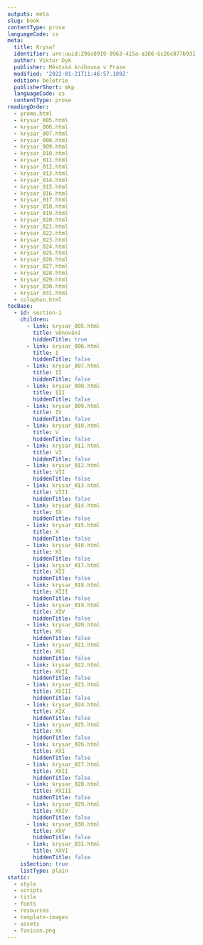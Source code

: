 ```yaml
---
outputs: meta
slug: book
contentType: prose
languageCode: cs
meta:
  title: Krysař
  identifier: urn:uuid:296c0919-9963-415a-a386-6c26c077b931
  author: Viktor Dyk
  publisher: Městská knihovna v Praze
  modified: '2022-01-21T11:46:57.189Z'
  edition: beletrie
  publisherShort: mkp
  languageCode: cs
  contentType: prose
readingOrder:
  - promo.html
  - krysar_005.html
  - krysar_006.html
  - krysar_007.html
  - krysar_008.html
  - krysar_009.html
  - krysar_010.html
  - krysar_011.html
  - krysar_012.html
  - krysar_013.html
  - krysar_014.html
  - krysar_015.html
  - krysar_016.html
  - krysar_017.html
  - krysar_018.html
  - krysar_019.html
  - krysar_020.html
  - krysar_021.html
  - krysar_022.html
  - krysar_023.html
  - krysar_024.html
  - krysar_025.html
  - krysar_026.html
  - krysar_027.html
  - krysar_028.html
  - krysar_029.html
  - krysar_030.html
  - krysar_031.html
  - colophon.html
tocBase:
  - id: section-1
    children:
      - link: krysar_005.html
        title: Věnování
        hiddenTitle: true
      - link: krysar_006.html
        title: I
        hiddenTitle: false
      - link: krysar_007.html
        title: II
        hiddenTitle: false
      - link: krysar_008.html
        title: III
        hiddenTitle: false
      - link: krysar_009.html
        title: IV
        hiddenTitle: false
      - link: krysar_010.html
        title: V
        hiddenTitle: false
      - link: krysar_011.html
        title: VI
        hiddenTitle: false
      - link: krysar_012.html
        title: VII
        hiddenTitle: false
      - link: krysar_013.html
        title: VIII
        hiddenTitle: false
      - link: krysar_014.html
        title: IX
        hiddenTitle: false
      - link: krysar_015.html
        title: X
        hiddenTitle: false
      - link: krysar_016.html
        title: XI
        hiddenTitle: false
      - link: krysar_017.html
        title: XII
        hiddenTitle: false
      - link: krysar_018.html
        title: XIII
        hiddenTitle: false
      - link: krysar_019.html
        title: XIV
        hiddenTitle: false
      - link: krysar_020.html
        title: XV
        hiddenTitle: false
      - link: krysar_021.html
        title: XVI
        hiddenTitle: false
      - link: krysar_022.html
        title: XVII
        hiddenTitle: false
      - link: krysar_023.html
        title: XVIII
        hiddenTitle: false
      - link: krysar_024.html
        title: XIX
        hiddenTitle: false
      - link: krysar_025.html
        title: XX
        hiddenTitle: false
      - link: krysar_026.html
        title: XXI
        hiddenTitle: false
      - link: krysar_027.html
        title: XXII
        hiddenTitle: false
      - link: krysar_028.html
        title: XXIII
        hiddenTitle: false
      - link: krysar_029.html
        title: XXIV
        hiddenTitle: false
      - link: krysar_030.html
        title: XXV
        hiddenTitle: false
      - link: krysar_031.html
        title: XXVI
        hiddenTitle: false
    isSection: true
    listType: plain
static:
  - style
  - scripts
  - title
  - fonts
  - resources
  - template-images
  - assets
  - favicon.png
---
```

